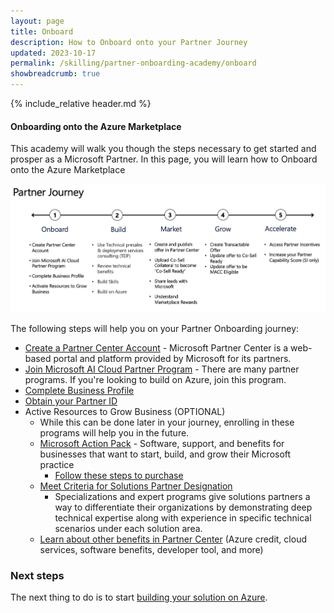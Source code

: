 ```yaml
---
layout: page
title: Onboard 
description: How to Onboard onto your Partner Journey
updated: 2023-10-17
permalink: /skilling/partner-onboarding-academy/onboard
showbreadcrumb: true
---
```

{% include_relative header.md %}

#### Onboarding onto the Azure Marketplace

This academy will walk you though the steps necessary to get started and prosper as a Microsoft Partner.  In this page, you will learn how to Onboard onto the Azure Marketplace

![](../../../assets/partner-onboarding/partner-journey.png)

The following steps will help you on your Partner Onboarding journey:

- [Create a Partner Center Account](/PartnerResources/skilling/partner-onboarding-academy/acct) - Microsoft Partner Center is a web-based portal and platform provided by Microsoft for its partners. 
- [Join Microsoft AI Cloud Partner Program](https://learn.microsoft.com/en-us/partner-center/intro-to-cloud-partner-program-membership) - There are many partner programs.  If you're looking to build on Azure, join this program.
- [Complete Business Profile](https://learn.microsoft.com/en-us/partner-center/create-a-marketing-profile)
- [Obtain your Partner ID](https://learn.microsoft.com/en-us/partner-center/partner-center-account-setup#identifiers)
- Active Resources to Grow Business (OPTIONAL)
  - While this can be done later in your journey, enrolling in these programs will help you in the future.
  - [Microsoft Action Pack](https://partner.microsoft.com/en-us/partnership/action-pack) - Software, support, and benefits for businesses that want to start, build, and grow their Microsoft practice 
    - [Follow these steps to purchase](https://learn.microsoft.com/en-us/partner-center/mpn-get-action-pack)
  - [Meet Criteria for Solutions Partner Designation](https://learn.microsoft.com/en-us/partner-center/introduction-to-pcs)
    - Specializations and expert programs  give solutions partners a way to differentiate their organizations by demonstrating deep technical expertise along with experience in specific technical scenarios under each solution area.
  - [Learn about other benefits in Partner Center](https://learn.microsoft.com/en-gb/partner-center/manage-your-partner-network-benefits) (Azure credit, cloud services, software benefits, developer tool, and more)


### Next steps

The next thing to do is to start [building your solution on Azure](/PartnerResources/skilling/partner-onboarding-academy/build).

